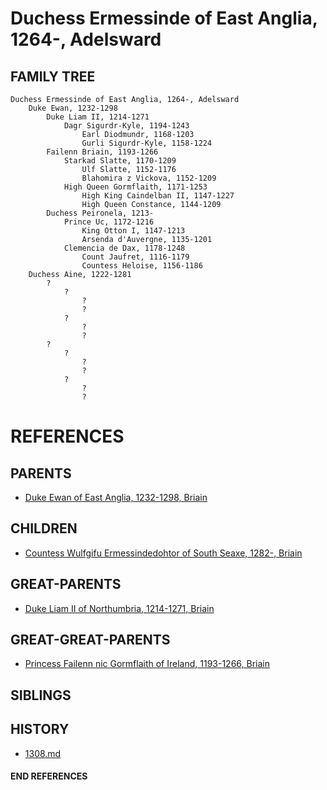 # Duchess Ermessinde of East Anglia, 1264-, Adelsward

## FAMILY TREE
```
Duchess Ermessinde of East Anglia, 1264-, Adelsward
    Duke Ewan, 1232-1298
        Duke Liam II, 1214-1271
            Dagr Sigurdr-Kyle, 1194-1243
                Earl Diodmundr, 1168-1203
                Gurli Sigurdr-Kyle, 1158-1224
        Failenn Briain, 1193-1266
            Starkad Slatte, 1170-1209
                Ulf Slatte, 1152-1176
                Blahomira z Vickova, 1152-1209
            High Queen Gormflaith, 1171-1253    
                High King Caindelban II, 1147-1227
                High Queen Constance, 1144-1209
        Duchess Peironela, 1213-
            Prince Uc, 1172-1216
                King Otton I, 1147-1213
                Arsenda d'Auvergne, 1135-1201
            Clemencia de Dax, 1178-1248
                Count Jaufret, 1116-1179    
                Countess Heloise, 1156-1186
    Duchess Aine, 1222-1281
        ?
            ?
                ?
                ?
            ?
                ?
                ?
        ?
            ?
                ?
                ?
            ?
                ?
                ?
```


# REFERENCES

## PARENTS 
* [Duke Ewan of East Anglia, 1232-1298, Briain](ewan_1232.md)

## CHILDREN 
* [Countess Wulfgifu Ermessindedohtor of South Seaxe, 1282-, Briain](wulfgifu_ermessindedohtor_1282.md)

## GREAT-PARENTS 
* [Duke Liam II of Northumbria, 1214-1271, Briain](liam_ii_1214.md)

## GREAT-GREAT-PARENTS 
* [Princess Failenn nic Gormflaith of Ireland, 1193-1266, Briain](failenn_nic_gormflaith_1193.md)
## SIBLINGS

 
## HISTORY
* [1308.md](../h/1309.md)

#### END REFERENCES
